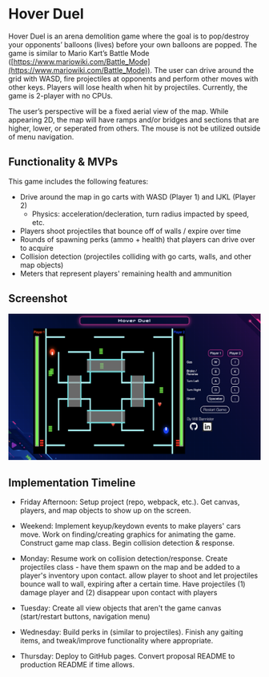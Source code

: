 # Hover Duel

Hover Duel is an arena demolition game where the goal is to pop/destroy your opponents’ balloons (lives) before your own balloons are popped. The game is similar to Mario Kart’s Battle Mode ([https://www.mariowiki.com/Battle_Mode](https://www.mariowiki.com/Battle_Mode)). The user can drive around the grid with WASD, fire projectiles at opponents and perform other moves with other keys. Players will lose health when hit by projectiles. Currently, the game is 2-player with no CPUs.

The user’s perspective will be a fixed aerial view of the map. While appearing 2D, the map will have ramps and/or bridges and sections that are higher, lower, or seperated from others. The mouse is not be utilized outside of menu navigation.


## Functionality & MVPs
This game includes the following features:
- Drive around the map in go carts with WASD (Player 1) and IJKL (Player 2)
  - Physics: acceleration/decleration, turn radius impacted by speed, etc.
- Players shoot projectiles that bounce off of walls / expire over time
- Rounds of spawning perks (ammo + health) that players can drive over to acquire
- Collision detection (projectiles colliding with go carts, walls, and other map objects)
- Meters that represent players' remaining health and ammunition


## Screenshot
![Screenshot](hover-duel-screenshot-1.png)


## Implementation Timeline
- Friday Afternoon: Setup project (repo, webpack, etc.). Get canvas, players, and map objects to show up on the screen.

- Weekend: Implement keyup/keydown events to make players' cars move. Work on finding/creating graphics for animating the game. Construct game map class. Begin collision detection & response.

- Monday: Resume work on collision detection/response. Create projectiles class - have them spawn on the map and be added to a player's inventory upon contact. allow player to shoot and let projectiles bounce wall to wall, expiring after a certain time. Have projectiles (1) damage player and (2) disappear upon contact with players

- Tuesday: Create all view objects that aren't the game canvas (start/restart buttons, navigation menu)

- Wednesday: Build perks in (similar to projectiles). Finish any gaiting items, and  tweak/improve functionality where appropriate.

- Thursday: Deploy to GitHub pages. Convert proposal README to production README if time allows.













